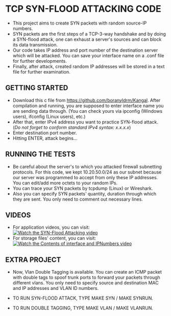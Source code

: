 TCP SYN-FLOOD ATTACKING CODE
============================

* This project aims to create SYN packets with random source-IP numbers.
* SYN packets are the first steps of a TCP-3-way handshake and by doing a SYN-flood attack, one can exhaust a server's sources and can block its data transmission. 
* Our code takes IP address and port number of the destination server which will be attacked. You can save your interface name on a .conf file for further developments. 
* Finally, after attack, created random IP addresses will be stored in a text file for further examination.

GETTING STARTED
---------------

* Download this c file from https://github.com/boranyldrm/Kangal. After compilation and running, you are supposed to enter interface name you are sending data through. (You can check yours via ipconfig (Windows users), ifconfig (Linux users), etc.)
* After that, enter IPv4 address you want to practice SYN-flood attack. (_Do not forget to conform standard IPv4 syntax: x.x.x.x_)
* Enter destination port number. 
* Hitting ENTER, attack begins...

RUNNING THE TESTS
-----------------

* Be careful about the server's to which you attacked firewall subnetting protocols. For this code, we kept 10.20.50.0/24 as our subnet because our server was programmed to accept from only these IP addresses. You can edit/add more octets to your random IPs.
* You can trace your SYN packets by tcpdump (Linux) or Wireshark.
* Also you can specify SYN packets' quantity, duration through which they are sent. You only need to comment out necessary lines.

VIDEOS
------

* For application videos, you can visit: [![Watch the SYN-Flood Attacking video]()](https://youtu.be/ciHMhSGKe7A)
* For storage files' content, you can visit: [![Watch the Contents of interface and IPNumbers video]()](https://youtu.be/nTcuAT4HJQQ)


EXTRA PROJECT
-------------

* Now, Vlan Double Tagging is available. You can create an ICMP packet with double tags to spoof trunk ports to forward your packets through different vlans. You only need to specify source and destination MAC and IP addresses and VLAN ID numbers.

* TO RUN SYN-FLOOD ATTACK, TYPE MAKE SYN / MAKE SYNRUN. 
* TO RUN DOUBLE TAGGING, TYPE MAKE VLAN / MAKE VLANRUN. 
